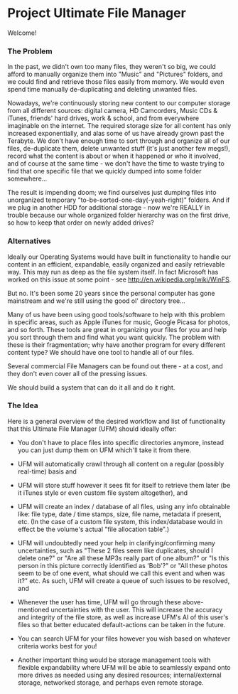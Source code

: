 Project Ultimate File Manager
=============================

Welcome!


### The Problem

In the past, we didn't own too many files, they weren't so big, we could afford to manually organize them into "Music" and "Pictures" folders, and we could find and retrieve those files easily from memory. We would even spend time manually de-duplicating and deleting unwanted files.

Nowadays, we're continuously storing new content to our computer storage from all different sources: digital camera, HD Camcorders, Music CDs & iTunes, friends' hard drives, work & school, and from everywhere imaginable on the internet. The required storage size for all content has only increased exponentially, and alas some of us have already grown past the Terabyte. We don't have enough time to sort through and organize all of our files, de-duplicate them, delete unwanted stuff (it's just another few megs!), record what the content is about or when it happened or who it involved, and of course at the same time - we don't have the time to waste trying to find that one specific file that we quickly dumped into some folder somewhere...

The result is impending doom; we find ourselves just dumping files into unorganized temporary "to-be-sorted-one-day(-yeah-right)" folders. And if we plug in another HDD for additional storage - now we're REALLY in trouble because our whole organized folder hierarchy was on the first drive, so how to keep that order on newly added drives?


### Alternatives

Ideally our Operating Systems would have built in functionality to handle our content in an efficient, expandable, easily organized and easily retrievable way. This may run as deep as the file system itself. In fact Microsoft has worked on this issue at some point - see http://en.wikipedia.org/wiki/WinFS.

But no. It's been some 20 years since the personal computer has gone mainstream and we're still using the good ol' directory tree...

Many of us have been using good tools/software to help with this problem in specific areas, such as Apple iTunes for music, Google Picasa for photos, and so forth. These tools are great in organizing your files for you and help you sort through them and find what you want quickly. The problem with these is their fragmentation; why have another program for every different content type? We should have one tool to handle all of our files.

Several commercial File Managers can be found out there - at a cost, and they don't even cover all of the pressing issues.

We should build a system that can do it all and do it right.


### The Idea

Here is a general overview of the desired workflow and list of functionality that this Ultimate File Manager (UFM) should ideally offer:

* You don't have to place files into specific directories anymore, instead you can just dump them on UFM which'll take it from there.

* UFM will automatically crawl through all content on a regular (possibly real-time) basis and

* UFM will store stuff however it sees fit for itself to retrieve them later (be it iTunes style or even custom file system altogether), and

* UFM will create an index / database of all files, using any info obtainable like: file type, date / time stamps, size, file name, metadata if present, etc. (In the case of a custom file system, this index/database would in effect be the volume's actual "file allocation table".)

* UFM will undoubtedly need your help in clarifying/confirming many uncertainties, such as "These 2 files seem like duplicates, should I delete one?" or "Are all these MP3s really part of one album?" or "Is this person in this picture correctly identified as 'Bob'?" or "All these photos seem to be of one event, what should we call this event and when was it?" etc. As such, UFM will create a queue of such issues to be resolved, and

* Whenever the user has time, UFM will go through these above-mentioned uncertainties with the user. This will increase the accuracy and integrity of the file store, as well as increase UFM's AI of this user's files so that better educated default-actions can be taken in the future.

* You can search UFM for your files however you wish based on whatever criteria works best for you!

* Another important thing would be storage management tools with flexible expandability where UFM will be able to seamlessly expand onto more drives as needed using any desired resources; internal/external storage, networked storage, and perhaps even remote storage.
